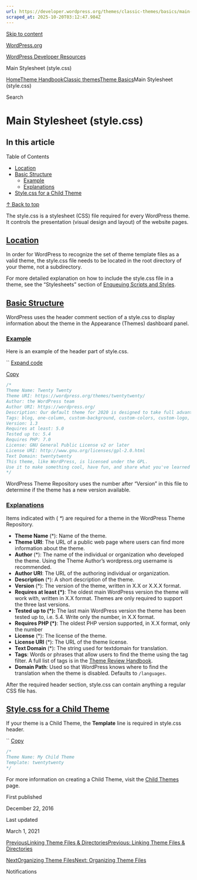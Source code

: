 ```yaml
---
url: https://developer.wordpress.org/themes/classic-themes/basics/main-stylesheet-style-css
scraped_at: 2025-10-20T03:12:47.984Z
---
```


[Skip to content](https://developer.wordpress.org/themes/classic-themes/basics/main-stylesheet-style-css/#wp--skip-link--target)

[WordPress.org](https://wordpress.org/)

[WordPress Developer Resources](https://developer.wordpress.org/)

Main Stylesheet (style.css)


[Home](https://developer.wordpress.org/)[Theme Handbook](https://developer.wordpress.org/themes/)[Classic themes](https://developer.wordpress.org/themes/classic-themes/)[Theme Basics](https://developer.wordpress.org/themes/classic-themes/basics/)Main Stylesheet (style.css)

Search

# Main Stylesheet (style.css)

## In this article

Table of Contents

- [Location](https://developer.wordpress.org/themes/classic-themes/basics/main-stylesheet-style-css/#location)
- [Basic Structure](https://developer.wordpress.org/themes/classic-themes/basics/main-stylesheet-style-css/#basic-structure)
  - [Example](https://developer.wordpress.org/themes/classic-themes/basics/main-stylesheet-style-css/#example)
  - [Explanations](https://developer.wordpress.org/themes/classic-themes/basics/main-stylesheet-style-css/#explanations)
- [Style.css for a Child Theme](https://developer.wordpress.org/themes/classic-themes/basics/main-stylesheet-style-css/#style-css-for-a-child-theme)

[↑ Back to top](https://developer.wordpress.org/themes/classic-themes/basics/main-stylesheet-style-css/#wp--skip-link--target)

The style.css is a stylesheet (CSS) file required for every WordPress theme. It controls the presentation (visual design and layout) of the website pages.

## [Location](https://developer.wordpress.org/themes/classic-themes/basics/main-stylesheet-style-css/\#location)

In order for WordPress to recognize the set of theme template files as a valid theme, the style.css file needs to be located in the root directory of your theme, not a subdirectory.

For more detailed explanation on how to include the style.css file in a theme, see the “Stylesheets” section of [Enqueuing Scripts and Styles](https://developer.wordpress.org/themes/basics/including-css-javascript/#stylesheets).

## [Basic Structure](https://developer.wordpress.org/themes/classic-themes/basics/main-stylesheet-style-css/\#basic-structure)

WordPress uses the header comment section of a style.css to display information about the theme in the Appearance (Themes) dashboard panel.

### [Example](https://developer.wordpress.org/themes/classic-themes/basics/main-stylesheet-style-css/\#example)

Here is an example of the header part of style.css.

``
[Expand code](https://developer.wordpress.org/themes/classic-themes/basics/main-stylesheet-style-css/#)

[Copy](https://developer.wordpress.org/themes/classic-themes/basics/main-stylesheet-style-css/#)

```css
/*
Theme Name: Twenty Twenty
Theme URI: https://wordpress.org/themes/twentytwenty/
Author: the WordPress team
Author URI: https://wordpress.org/
Description: Our default theme for 2020 is designed to take full advantage of the flexibility of the block editor. Organizations and businesses have the ability to create dynamic landing pages with endless layouts using the group and column blocks. The centered content column and fine-tuned typography also makes it perfect for traditional blogs. Complete editor styles give you a good idea of what your content will look like, even before you publish. You can give your site a personal touch by changing the background colors and the accent color in the Customizer. The colors of all elements on your site are automatically calculated based on the colors you pick, ensuring a high, accessible color contrast for your visitors.
Tags: blog, one-column, custom-background, custom-colors, custom-logo, custom-menu, editor-style, featured-images, footer-widgets, full-width-template, rtl-language-support, sticky-post, theme-options, threaded-comments, translation-ready, block-styles, wide-blocks, accessibility-ready
Version: 1.3
Requires at least: 5.0
Tested up to: 5.4
Requires PHP: 7.0
License: GNU General Public License v2 or later
License URI: http://www.gnu.org/licenses/gpl-2.0.html
Text Domain: twentytwenty
This theme, like WordPress, is licensed under the GPL.
Use it to make something cool, have fun, and share what you've learned with others.
*/
```

WordPress Theme Repository uses the number after “Version” in this file to determine if the theme has a new version available.

### [Explanations](https://developer.wordpress.org/themes/classic-themes/basics/main-stylesheet-style-css/\#explanations)

Items indicated with ( _\*_) are required for a theme in the WordPress Theme Repository.

- **Theme Name** (\*): Name of the theme.
- **Theme URI**: The URL of a public web page where users can find more information about the theme.
- **Author** (\*): The name of the individual or organization who developed the theme. Using the Theme Author’s wordpress.org username is recommended.
- **Author URI**: The URL of the authoring individual or organization.
- **Description** (\*): A short description of the theme.
- **Version** (\*): The version of the theme, written in X.X or X.X.X format.
- **Requires at least (\*)**: The oldest main WordPress version the theme will work with, written in X.X format. Themes are only required to support the three last versions.
- **Tested up to (\*):** The last main WordPress version the theme has been tested up to, i.e. 5.4. Write only the number, in X.X format.
- **Requires PHP (\*)**: The oldest PHP version supported, in X.X format, only the number
- **License** (\*): The license of the theme.
- **License URI** (\*): The URL of the theme license.
- **Text Domain** (\*): The string used for textdomain for translation.
- **Tags**: Words or phrases that allow users to find the theme using the tag filter. A full list of tags is in the [Theme Review Handbook](https://make.wordpress.org/themes/handbook/review/required/theme-tags/).
- **Domain Path**: Used so that WordPress knows where to find the translation when the theme is disabled. Defaults to `/languages`.

After the required header section, style.css can contain anything a regular CSS file has.

## [Style.css for a Child Theme](https://developer.wordpress.org/themes/classic-themes/basics/main-stylesheet-style-css/\#style-css-for-a-child-theme)

If your theme is a Child Theme, the **Template** line is required in style.css header.

``
[Copy](https://developer.wordpress.org/themes/classic-themes/basics/main-stylesheet-style-css/#)

```css
/*
Theme Name: My Child Theme
Template: twentytwenty
*/
```

For more information on creating a Child Theme, visit the [Child Themes](https://developer.wordpress.org/themes/advanced-topics/child-themes/) page.

First published

December 22, 2016

Last updated

March 1, 2021

[PreviousLinking Theme Files & DirectoriesPrevious: Linking Theme Files & Directories](https://developer.wordpress.org/themes/classic-themes/basics/linking-theme-files-directories/)

[NextOrganizing Theme FilesNext: Organizing Theme Files](https://developer.wordpress.org/themes/classic-themes/basics/organizing-theme-files/)

Notifications